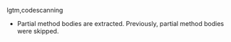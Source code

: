 lgtm,codescanning
* Partial method bodies are extracted. Previously, partial method bodies were skipped.
